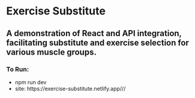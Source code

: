 <h1>Exercise Substitute</h1>
<h2>A demonstration of React and API integration, facilitating substitute and exercise selection for various muscle groups.</h2>
<h3>To Run:</h3>
<ul>
  <li>npm run dev</li>
   <li>site: https://exercise-substitute.netlify.app///</li>
 
  
</ul>
